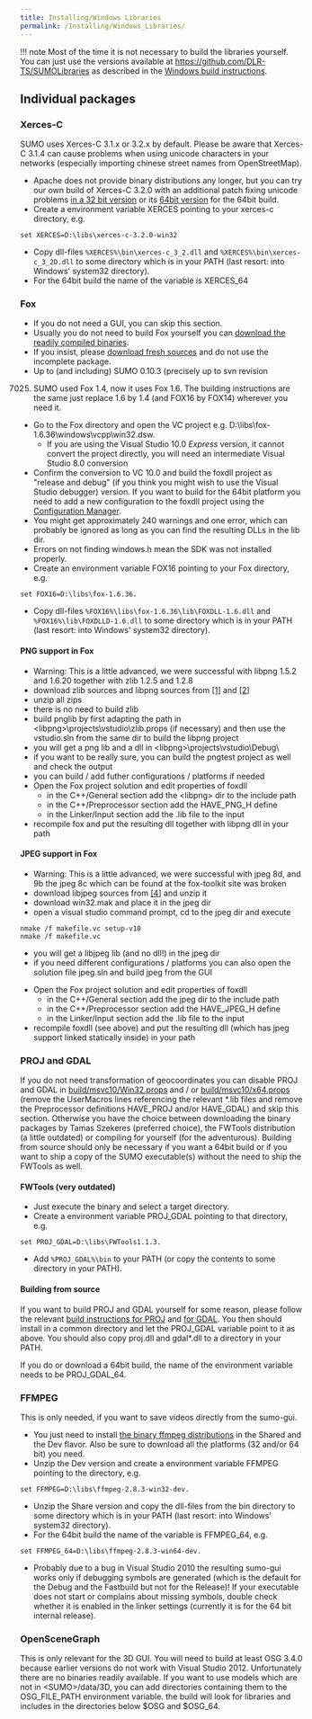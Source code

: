 ```yaml
---
title: Installing/Windows Libraries
permalink: /Installing/Windows_Libraries/
---
```


!!! note
    Most of the time it is not necessary to build the libraries yourself. You can just use the versions available at <https://github.com/DLR-TS/SUMOLibraries> as described in the [Windows build instructions](../Installing/Windows_Build.md#libraries).

## Individual packages

### Xerces-C

SUMO uses Xerces-C 3.1.x or 3.2.x by default. Please be
aware that Xerces-C 3.1.4 can cause problems when using unicode
characters in your networks (especially importing chinese street names
from OpenStreetMap).

- Apache does not provide binary distributions any longer, but you can
  try our own build of Xerces-C 3.2.0 with an additional patch fixing
  unicode problems [in a 32 bit
  version](http://sourceforge.net/projects/sumo/files/dependencies/xerces-c-3.2.0-win32vc12.zip)
  or its [64bit
  version](http://sourceforge.net/projects/sumo/files/dependencies/xerces-c-3.2.0-win64vc12.zip)
  for the 64bit build.
- Create a environment variable XERCES pointing to your xerces-c
  directory, e.g.

```
set XERCES=D:\libs\xerces-c-3.2.0-win32
```

- Copy dll-files `%XERCES%\bin\xerces-c_3_2.dll` and
  `%XERCES%\bin\xerces-c_3_2D.dll` to some directory which is in your
  PATH (last resort: into Windows' system32 directory).
- For the 64bit build the name of the variable is XERCES_64

### Fox

- If you do not need a GUI, you can skip this section.
- Usually you do not need to build Fox yourself you can [download the
readily compiled
binaries](http://sourceforge.net/projects/sumo/files/dependencies/).
- If you insist, please [download fresh
sources](http://www.fox-toolkit.org/download.html) and do not use
the incomplete package.
- Up to (and including) SUMO 0.10.3 (precisely up to svn revision
7025) SUMO used Fox 1.4, now it uses Fox 1.6. The building
instructions are the same just replace 1.6 by 1.4 (and FOX16 by
FOX14) wherever you need it.
- Go to the Fox directory and open the VC project e.g.
D:\\libs\\fox-1.6.36\\windows\\vcpp\\win32.dsw.
  - If you are using the Visual Studio 10.0 *Express* version, it
    cannot convert the project directly, you will need an
    intermediate Visual Studio 8.0 conversion
- Confirm the conversion to VC 10.0 and build the foxdll project as
"release and debug" (if you think you might wish to use the Visual
Studio debugger) version. If you want to build for the 64bit
platform you need to add a new configuration to the foxdll project
using the
[Configuration Manager](http://msdn.microsoft.com/en-us/library/t1hy4dhz(VS.80>).aspx).
- You might get approximately 240 warnings and one error, which can
probably be ignored as long as you can find the resulting DLLs in
the lib dir.
- Errors on not finding windows.h mean the SDK was not installed
properly.
- Create an environment variable FOX16 pointing to your Fox directory,
e.g.

```
set FOX16=D:\libs\fox-1.6.36.
```

- Copy dll-files `%FOX16%\libs\fox-1.6.36\lib\FOXDLL-1.6.dll` and
  `%FOX16%\lib\FOXDLLD-1.6.dll` to some directory which is in your
  PATH (last resort: into Windows' system32 directory).

#### PNG support in Fox

- Warning: This is a little advanced, we were successful with libpng
1.5.2 and 1.6.20 together with zlib 1.2.5 and 1.2.8
- download zlib sources and libpng sources from
[\[1\]](http://www.libpng.org/pub/png/libpng.html) and
[\[2\]](http://www.zlib.net/)
- unzip all zips
- there is no need to build zlib
- build pnglib by first adapting the path in
<libpng\>\\projects\\vstudio\\zlib.props (if necessary) and then use
the vstudio.sln from the same dir to build the libpng project
- you will get a png lib and a dll in
<libpng\>\\projects\\vstudio\\Debug\\
- if you want to be really sure, you can build the pngtest project as
well and check the output
- you can build / add futher configurations / platforms if needed
- Open the Fox project solution and edit properties of foxdll
  - in the C++/General section add the <libpng\> dir to the include
    path
  - in the C++/Preprocessor section add the HAVE_PNG_H define
  - in the Linker/Input section add the .lib file to the input
- recompile fox and put the resulting dll together with libpng dll in
your path

#### JPEG support in Fox

- Warning: This is a little advanced, we were successful with jpeg 8d,
and 9b the jpeg 8c which can be found at the fox-toolkit site was
broken
- download libjpeg sources from [\[4\]](http://www.ijg.org/) and unzip it
- download win32.mak and place it in the jpeg dir
- open a visual studio command prompt, cd to the jpeg dir and execute

```
nmake /f makefile.vc setup-v10
nmake /f makefile.vc
```

- you will get a libjpeg lib (and no dll\!) in the jpeg dir
- if you need different configurations / platforms you can also open
the solution file jpeg.sln and build jpeg from the GUI

<!-- end list -->

- Open the Fox project solution and edit properties of foxdll
  - in the C++/General section add the jpeg dir to the include path
  - in the C++/Preprocessor section add the HAVE_JPEG_H define
  - in the Linker/Input section add the .lib file to the input
- recompile foxdll (see above) and put the resulting dll (which has
jpeg support linked statically inside) in your path

### PROJ and GDAL

If you do not need transformation of geocoordinates you can disable PROJ
and GDAL in
[build/msvc10/Win32.props](http://apps.sourceforge.net/trac/sumo/browser/trunk/sumo/build/msvc10/Win32.props)
and / or
[build/msvc10/x64.props](http://apps.sourceforge.net/trac/sumo/browser/trunk/sumo/build/msvc10/x64.props)
(remove the UserMacros lines referencing the relevant \*.lib files and
remove the Preprocessor definitions HAVE_PROJ and/or HAVE_GDAL) and
skip this section. Otherwise you have the choice between downloading the
binary packages by Tamas Szekeres (preferred choice), the FWTools
distribution (a little outdated) or compiling for yourself (for the
adventurous). Building from source should only be necessary if you want
a 64bit build or if you want to ship a copy of the SUMO executable(s)
without the need to ship the FWTools as well.

#### FWTools (very outdated)

- Just execute the binary and select a target directory.
- Create a environment variable PROJ_GDAL pointing to that directory,
  e.g.

```
set PROJ_GDAL=D:\libs\FWTools1.1.3.
```

- Add `%PROJ_GDAL%\bin` to your PATH (or copy the contents to some
  directory in your PATH).

#### Building from source

If you want to build PROJ and GDAL yourself for some reason, please
follow the relevant [build instructions for
PROJ](https://proj.org/install.html) and [for
GDAL](https://gdal.org/download.html#build-requirements). You then
should install in a common directory and let the PROJ_GDAL variable
point to it as above. You should also copy proj.dll and gdal\*.dll to a
directory in your PATH.

If you do or download a 64bit build, the name of the environment
variable needs to be PROJ_GDAL_64.

### FFMPEG

This is only needed, if you want to save videos directly from the
sumo-gui.

- You just need to install [the binary ffmpeg
  distributions](https://ffmpeg.org/download.html) in the Shared and
  the Dev flavor. Also be sure to download all the platforms (32
  and/or 64 bit) you need.
- Unzip the Dev version and create a environment variable FFMPEG
  pointing to the directory, e.g.

```
set FFMPEG=D:\libs\ffmpeg-2.8.3-win32-dev.
```

- Unzip the Share version and copy the dll-files from the bin
  directory to some directory which is in your PATH (last resort: into
  Windows' system32 directory).
- For the 64bit build the name of the variable is FFMPEG_64, e.g.

```
set FFMPEG_64=D:\libs\ffmpeg-2.8.3-win64-dev.
```

- Probably due to a bug in Visual Studio 2010 the resulting sumo-gui
  works only if debugging symbols are generated (which is the default
  for the Debug and the Fastbuild but not for the Release)\! If your
  executable does not start or complains about missing symbols, double
  check whether it is enabled in the linker settings (currently it is
  for the 64 bit internal release).

### OpenSceneGraph

This is only relevant for the 3D GUI. You will need to build at least
OSG 3.4.0 because earlier versions do not work with Visual Studio 2012.
Unfortunately there are no binaries readily available. If you want to
use models which are not in <SUMO\>/data/3D, you can add directories
containing them to the OSG_FILE_PATH environment variable. the build
will look for libraries and includes in the directories below $OSG and
$OSG_64.